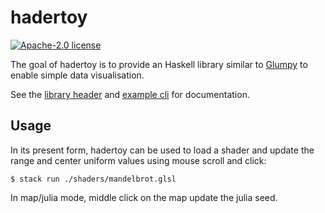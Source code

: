 # hadertoy

[![Apache-2.0 license](https://img.shields.io/badge/license-Apache--2.0-blue.svg)](LICENSE)

The goal of hadertoy is to provide an Haskell library similar to [Glumpy](https://glumpy.github.io/)
to enable simple data visualisation.

See the [library header](src/Hadertoy.hs) and [example cli](app/Main.hs) for documentation.


## Usage

In its present form, hadertoy can be used to load a shader and update
the range and center uniform values using mouse scroll and click:

```shell
$ stack run ./shaders/mandelbrot.glsl
```

In map/julia mode, middle click on the map update the julia seed.
